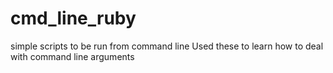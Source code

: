 # cmd_line_ruby
simple scripts to be run from command line
Used these to learn how to deal with command line arguments
